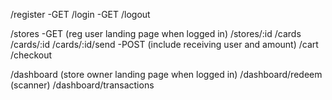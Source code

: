 /register -GET
/login -GET
/logout

/stores -GET (reg user landing page when logged in)
/stores/:id
/cards
/cards/:id
/cards/:id/send -POST (include receiving user and amount)
/cart
/checkout

/dashboard (store owner landing page when logged in)
/dashboard/redeem (scanner)
/dashboard/transactions
